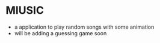 # MIUSIC

- a application to play random songs with some animation
- will be adding a guessing game soon
